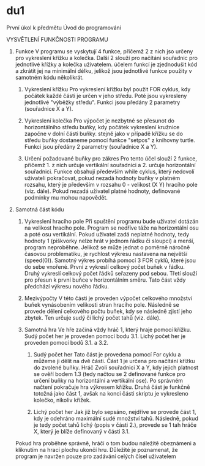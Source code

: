 # du1
První úkol k předmětu Úvod do programování

VYSVĚTLENÍ FUNKČNOSTI PROGRAMU

1. Funkce
    V programu se vyskytují 4 funkce, přičemž 2 z nich jso určeny pro vykreslení křížku a kolečka.
    Další 2 slouží pro načítání souřadnic pro jednotlivé křížky a kolečka uživatelem.
    účelem funkcí je zjednodušit kód a zkrátit jej na minimální délku, jelikož jsou jednotlivé funkce použity v samotném kódu několikrát.
    
    1. Vykreslení křížku
        Pro vykreslení křížku byl použit FOR cyklus, kdy počátek každé části je určen v jeho středu.
        Poté jsou vykresleny jednotlivé "výběžky středu".
        Funkci jsou předány 2 parametry (souřadnice X a Y).

    2. Vykreslení kolečka
        Pro výpočet je nezbytné se přesunot do horizontálního středu buňky, kdy počátek vykreslení kružnice započne v dolní části buňky.
        stejně jako v případě křížku se do středu buňky dostaneme pomocí funkce "setpos" z knihovny turtle.
        Funkci jsou předány 2 parametry (souřadnice X a Y).

    3. Určení požadované buňky pro zákres
        Pro tento účel slouží 2 funkce, přičemž 1. z nich určuje vertikální souřadnici a 2. určuje horizontální souřadnici.
        Funkce obsahují především while cyklus, který nedovolí uživateli pokračovat, pokud nezadá hodnoty buňky v platném rozsahu, který je především v rozsahu 0 - velikost (X Y) hracího pole (viz. dále).
        Pokud nezadá uživatel platné hodnoty, definované podmínky mu mohou napovědět.
    
2. Samotná část kódu
    1.  Vykreslení hracího pole
        Při spuštění programu bude uživatel dotázán na velikost hracího pole.
        Program se nedříve táže na horizontální osu a poté osu vertikální.
        Pokud uživatel zadá neplatné hodnoty, tedy hodnoty 1 (piškvorky nelze hrát v jednom řádku či sloupci) a menší, program neproběhne.
        Jelikož se může jednat o poměrně náročně časovou problematiku, je rychlost výkresu nastavena na největší (speed(0)).
        Samotný výkres probíhá pomocí 3 FOR cyklů, které jsou do sebe vnořené.
        První z vykreslí celkový počet buňek v řádku.
        Druhý vykreslí celkový počet řádků seřazeny pod sebou.
        Třetí slouží pro přesun k první buňce v horizontálním směru. Tato část vždy předchází výkresu nového řádku.

    2. Mezivýpočty
        V této části je proveden výpočet celkového množství buňek vynásobením velikosti stran hracího pole.
        Následně se provede dělení celkového počtu buňek, kdy se následně zjistí jeho zbytek. Ten určuje sudý či lichý počet tahů (viz. dále).
   
    3. Samotná hra
        Ve hře začíná vždy hráč 1, který hraje pomocí křížku.
        Sudý počet her je proveden pomocí bodu 3.1.
        Lichý počet her je proveden pomocí bodů 3.1. a 3.2.
       
        1. Sudý počet her
            Tato část je provedena pomocí For cyklu a můžeme ji dělit na dvě části.
            Část 1 je určena pro načítání křížku do zvolené buňky.
            Hráč Zvolí souřadnici X a Y, kdy jejich platnost se ověří bodem 1.3 (tedy načtou se 2 definované funkce pro určení buňky na horizontální a vertikální ose).
            Po správném načtení pokračuje hra výkresem křížku.
            Druhá část je funkčně totožná jako část 1, avšak na konci části skriptu je vykresleno kolečko, nikoliv křížek.

        2. Lichý počet her
            Jak již bylo sepsáno, nejdříve se provede část 1, kdy je odehráno maximální sudé množství tahů.
            Následně, pokud je tedy počet tahů lichý (popis v části 2.), provede se 1 tah hráče X, který je blíže definovaný v části 3.1.
        
    Pokud hra proběhne správně, hráči o tom budou náležitě obeznámeni a kliknutím na hrací plochu ukončí hru.
    Důležité je poznamenat, že program je navržen pouze pro zadávání celých čísel uživatelem